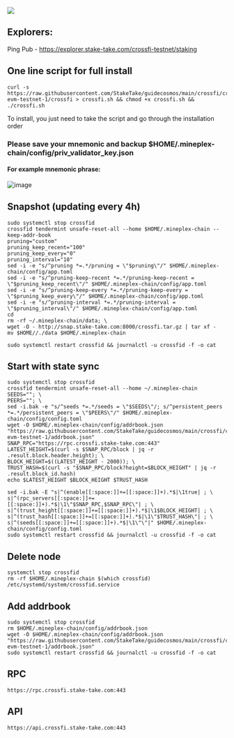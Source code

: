 ![](https://i.yapx.ru/RTuEU.jpg)

## Explorers:
Ping Pub - https://explorer.stake-take.com/crossfi-testnet/staking
## One line script for full install
```
curl -s https://raw.githubusercontent.com/StakeTake/guidecosmos/main/crossfi/crossfi-evm-testnet-1/crossfi > crossfi.sh && chmod +x crossfi.sh && ./crossfi.sh
```
To install, you just need to take the script and go through the installation order
### Please save your mnemonic and backup $HOME/.mineplex-chain/config/priv_validator_key.json
#### For example mnemonic phrase:
![image](https://user-images.githubusercontent.com/93165931/184551172-16cb2f1a-3145-4e5b-8092-c966e2f3e5ef.png)
## Snapshot (updating every 4h)
```
sudo systemctl stop crossfid
crossfid tendermint unsafe-reset-all --home $HOME/.mineplex-chain --keep-addr-book
pruning="custom"
pruning_keep_recent="100"
pruning_keep_every="0"
pruning_interval="10"
sed -i -e "s/^pruning *=.*/pruning = \"$pruning\"/" $HOME/.mineplex-chain/config/app.toml
sed -i -e "s/^pruning-keep-recent *=.*/pruning-keep-recent = \"$pruning_keep_recent\"/" $HOME/.mineplex-chain/config/app.toml
sed -i -e "s/^pruning-keep-every *=.*/pruning-keep-every = \"$pruning_keep_every\"/" $HOME/.mineplex-chain/config/app.toml
sed -i -e "s/^pruning-interval *=.*/pruning-interval = \"$pruning_interval\"/" $HOME/.mineplex-chain/config/app.toml
cd
rm -rf ~/.mineplex-chain/data; \
wget -O - http://snap.stake-take.com:8000/crossfi.tar.gz | tar xf -
mv $HOME//./data $HOME/.mineplex-chain

sudo systemctl restart crossfid && journalctl -u crossfid -f -o cat
```
## Start with state sync
```
sudo systemctl stop crossfid
crossfid tendermint unsafe-reset-all --home ~/.mineplex-chain
SEEDS=""; \
PEERS=""; \
sed -i.bak -e "s/^seeds *=.*/seeds = \"$SEEDS\"/; s/^persistent_peers *=.*/persistent_peers = \"$PEERS\"/" $HOME/.mineplex-chain/config/config.toml
wget -O $HOME/.mineplex-chain/config/addrbook.json "https://raw.githubusercontent.com/StakeTake/guidecosmos/main/crossfi/crossfi-evm-testnet-1/addrbook.json"
SNAP_RPC="https://rpc.crossfi.stake-take.com:443"
LATEST_HEIGHT=$(curl -s $SNAP_RPC/block | jq -r .result.block.header.height); \
BLOCK_HEIGHT=$((LATEST_HEIGHT - 2000)); \
TRUST_HASH=$(curl -s "$SNAP_RPC/block?height=$BLOCK_HEIGHT" | jq -r .result.block_id.hash)
echo $LATEST_HEIGHT $BLOCK_HEIGHT $TRUST_HASH

sed -i.bak -E "s|^(enable[[:space:]]+=[[:space:]]+).*$|\1true| ; \
s|^(rpc_servers[[:space:]]+=[[:space:]]+).*$|\1\"$SNAP_RPC,$SNAP_RPC\"| ; \
s|^(trust_height[[:space:]]+=[[:space:]]+).*$|\1$BLOCK_HEIGHT| ; \
s|^(trust_hash[[:space:]]+=[[:space:]]+).*$|\1\"$TRUST_HASH\"| ; \
s|^(seeds[[:space:]]+=[[:space:]]+).*$|\1\"\"|" $HOME/.mineplex-chain/config/config.toml
sudo systemctl restart crossfid && journalctl -u crossfid -f -o cat
```
## Delete node
```
systemctl stop crossfid
rm -rf $HOME/.mineplex-chain $(which crossfid) /etc/systemd/system/crossfid.service
```
## Add addrbook
```
sudo systemctl stop crossfid
rm $HOME/.mineplex-chain/config/addrbook.json
wget -O $HOME/.mineplex-chain/config/addrbook.json "https://raw.githubusercontent.com/StakeTake/guidecosmos/main/crossfi/crossfi-evm-testnet-1/addrbook.json"
sudo systemctl restart crossfid && journalctl -u crossfid -f -o cat
```
## RPC
```
https://rpc.crossfi.stake-take.com:443
```
## API
```
https://api.crossfi.stake-take.com:443
```
